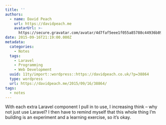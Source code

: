 ```yaml
---
title: ''
authors:
  - name: David Peach
    url: https://davidpeach.me
    avatarUrl: >-
      https://secure.gravatar.com/avatar/4d7faf5eee1f055a85788c44936b8995eaab6dfb004e7854ec747ccb272e91ee?s=96&d=mm&r=g
date: 2015-09-16T21:19:00.000Z
metadata:
  categories:
    - Notes
  tags:
    - Laravel
    - Programming
    - Web Development
  uuid: 11ty/import::wordpress::https://davidpeach.co.uk/?p=38864
  type: wordpress
  url: https://davidpeach.me/2015/09/16/38864/
tags:
  - notes
---
```

With each extra Laravel component I pull in to use, I increasing think – why not just use Laravel? I then have to remind myself that this whole thing I’m building is an experiment and a learning exercise, so it’s okay.